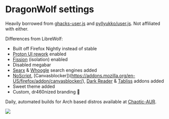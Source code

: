 # DragonWolf settings

Heavily borrowed from [ghacks-user.js](https://github.com/ghacksuserjs/ghacks-user.js) and [pyllyukko/user.js](https://github.com/pyllyukko/user.js). Not affiliated with either.

Differences from LibreWolf:
- Built off Firefox Nightly instead of stable
- [Proton UI rework](https://wiki.mozilla.org/Firefox/Proton) enabled
- [Fission](https://wiki.mozilla.org/Project_Fission) (isolation) enabled
- Disabled megabar
- [Searx](https://searx.garudalinux.org/) & [Whoogle](https://search.garudalinux.org/) search engines added
- [NoScript](https://addons.mozilla.org/en-US/firefox/addon/noscript/), [Canvasblocker])(https://addons.mozilla.org/en-US/firefox/addon/canvasblocker/), [Dark Reader](https://addons.mozilla.org/en-US/firefox/addon/darkreader/) & [Tabliss](https://addons.mozilla.org/en-US/firefox/addon/tabliss/) addons added 
- Sweet theme added
- Custom, dr460nized branding 🐉

Daily, automated builds for Arch based distros available at [Chaotic-AUR](https://chaotic.cx). 

<img src=https://gitlab.com/dr460nf1r3/dragonwolf-settings/-/raw/master/about.png/>
